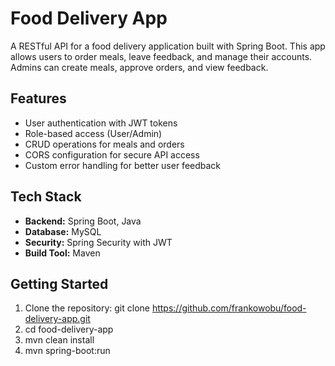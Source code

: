 
# Food Delivery App

A RESTful API for a food delivery application built with Spring Boot. This app allows users to order meals, leave feedback, and manage their accounts. Admins can create meals, approve orders, and view feedback.

## Features

- User authentication with JWT tokens
- Role-based access (User/Admin)
- CRUD operations for meals and orders
- CORS configuration for secure API access
- Custom error handling for better user feedback

## Tech Stack

- **Backend:** Spring Boot, Java
- **Database:** MySQL
- **Security:** Spring Security with JWT
- **Build Tool:** Maven

## Getting Started

1. Clone the repository: git clone https://github.com/frankowobu/food-delivery-app.git
2. cd food-delivery-app
3. mvn clean install
4. mvn spring-boot:run

